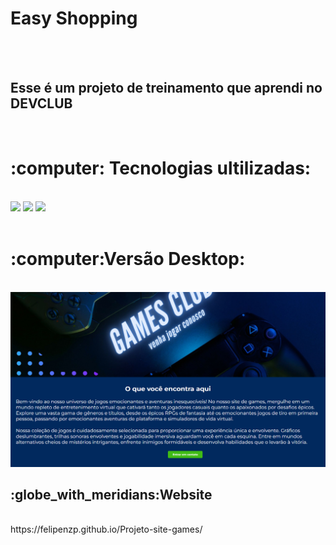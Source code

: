 <h1>Easy Shopping</h1>
<br>
<br>
<h2>Esse é um projeto de treinamento que aprendi no DEVCLUB</h2>
<br>
<h1>:computer: Tecnologias ultilizadas:</h1>
<br>
  <img src="https://img.shields.io/badge/HTML-239120?style=for-the-badge&logo=html5&logoColor=white"/>
  <img src="https://img.shields.io/badge/CSS3-1572B6?style=for-the-badge&logo=css3&logoColor=white"/>
  <img src="https://img.shields.io/badge/JavaScript-F7DF1E?style=for-the-badge&logo=javascript&logoColor=black"/>
  <br>
<br>
<h1>:computer:Versão Desktop:</h1>
<br>
<img src="https://github.com/FelipeNzp/Projeto-site-games/blob/main/Assets/Desktop.png?raw=true" />
<br>
<h2>:globe_with_meridians:Website</h2>
<br>
https://felipenzp.github.io/Projeto-site-games/
